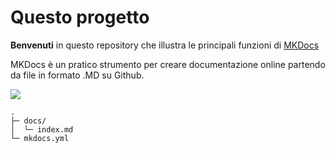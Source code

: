 # Questo progetto

**Benvenuti** in questo repository che illustra le principali funzioni di [MKDocs](https://squidfunk.github.io/mkdocs-material/getting-started/)

MKDocs è un pratico strumento per creare documentazione online partendo da file in formato .MD su Github.

![](https://raw.githubusercontent.com/cirospat/rtd-comemipiace/master/docs/images/mkdocs.png)


```
.
├─ docs/
│  └─ index.md
└─ mkdocs.yml
```
